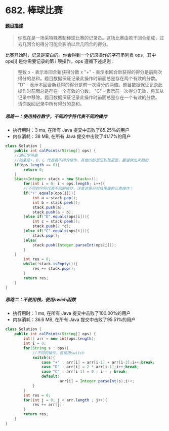 # 682. 棒球比赛

#### [题目描述](https://leetcode-cn.com/problems/baseball-game/comments/)


>你现在是一场采特殊赛制棒球比赛的记录员。这场比赛由若干回合组成，过去几回合的得分可能会影响以后几回合的得分。
>
比赛开始时，记录是空白的。你会得到一个记录操作的字符串列表 ops，其中 ops[i] 是你需要记录的第 i 项操作，ops 遵循下述规则：

>整数 x - 表示本回合新获得分数 x
"+" - 表示本回合新获得的得分是前两次得分的总和。题目数据保证记录此操作时前面总是存在两个有效的分数。
"D" - 表示本回合新获得的得分是前一次得分的两倍。题目数据保证记录此操作时前面总是存在一个有效的分数。
"C" - 表示前一次得分无效，将其从记录中移除。题目数据保证记录此操作时前面总是存在一个有效的分数。
请你返回记录中所有得分的总和。


##### 思路一：使用栈存数字，不同的字符代表不同的操作

- 执行用时：3 ms, 在所有 Java 提交中击败了85.25%的用户
- 内存消耗：38 MB, 在所有 Java 提交中击败了41.17%的用户

```java
class Solution {
    public int calPoints(String[] ops) {
    //遍历字符串
    //如果是+，D，C 代表着不同的操作，其他的都是压到栈里面，最后弹出来相加
    if(ops.length == 0){
        return 0;
    }
    Stack<Integer> stack = new Stack<>(); 
        for(int i = 0; i < ops.length; i++){
        //不同的字符代表不同的操作，注意这里只对栈里面的元素操作！
        if("+".equals(ops[i])){
            int a = stack.pop();
            int b = stack.peek();
            stack.push(a);
            stack.push(a + b);
        }else if("D".equals(ops[i])){
            int c = stack.peek();
            stack.push(2 *c);
        }else if("C".equals(ops[i])){
            stack.pop();
        }else{
            stack.push(Integer.parseInt(ops[i]));
        }
    }
        int res = 0;
        while(!stack.isEmpty()){
            res += stack.pop();
        }
        return res;
    }
}
```

##### 思路二：不使用栈，使用swich函数
- 执行用时：1 ms, 在所有 Java 提交中击败了100.00%的用户
- 内存消耗：36.6 MB, 在所有 Java 提交中击败了95.51%的用户

```java
class Solution {
    public int calPoints(String[] ops) {
        int[] arr = new int[ops.length];
        int i = 0;
        for(String s : ops){
        	//不同的操作，直接用switch
            switch(s){
                case "+" : arr[i] = arr[i-1] + arr[i-2];i++;break;
                case "D" : arr[i] = 2 * arr[i-1];i++;break;
                case "C" : arr[i-1] = 0 ; i-- ; break;
                default:
                        arr[i] = Integer.parseInt(s);i++;
            }
        }
        int res = 0;
        for(int j = 0; j < arr.length ; j++){
            res += arr[j];
        }
        return res;
    }
}

```

